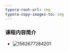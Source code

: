 ```yaml
---
typora-root-url: img
typora-copy-images-to: img
---
```


### 课程内容简介

* ![1562677284201](/1562677284201.png)

